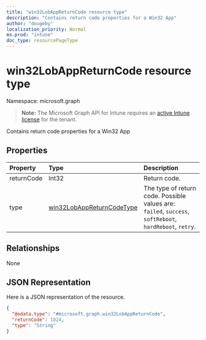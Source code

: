 ```yaml
---
title: "win32LobAppReturnCode resource type"
description: "Contains return code properties for a Win32 App"
author: "dougeby"
localization_priority: Normal
ms.prod: "intune"
doc_type: resourcePageType
---
```


# win32LobAppReturnCode resource type

Namespace: microsoft.graph

> **Note:** The Microsoft Graph API for Intune requires an [active Intune license](https://go.microsoft.com/fwlink/?linkid=839381) for the tenant.

Contains return code properties for a Win32 App

## Properties
|Property|Type|Description|
|:---|:---|:---|
|returnCode|Int32|Return code.|
|type|[win32LobAppReturnCodeType](../resources/intune-apps-win32lobappreturncodetype.md)|The type of return code. Possible values are: `failed`, `success`, `softReboot`, `hardReboot`, `retry`.|

## Relationships
None

## JSON Representation
Here is a JSON representation of the resource.
<!-- {
  "blockType": "resource",
  "@odata.type": "microsoft.graph.win32LobAppReturnCode"
}
-->
``` json
{
  "@odata.type": "#microsoft.graph.win32LobAppReturnCode",
  "returnCode": 1024,
  "type": "String"
}
```



